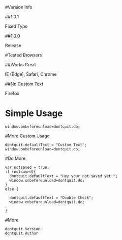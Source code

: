#Version Info

##1.0.1

Fixed Typo

##1.0.0

Release

#Tested Browsers

##Works Great

IE (Edge), Safari, Chrome

##No Custom Text

Firefox

# Simple Usage

```
window.onbeforeunload=dontquit.do;
```

#More Custom Usage

```
dontquit.defaultText = "Custom Text";
window.onbeforeunload=dontquit.do;
```

#Do More

```
var notsaved = true;
if (notsaved){
  dontquit.defaultText = "Hey your not saved yet!";
  window.onbeforeunload=dontquit.do;
}
else {
  
  dontquit.defaultText = "Double Check";
  window.onbeforeunload=dontquit.do;

}
```

#More

```
dontquit.Version
dontquit.Author
```
